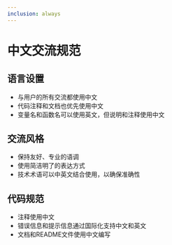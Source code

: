 ```yaml
---
inclusion: always
---
```


# 中文交流规范

## 语言设置
- 与用户的所有交流都使用中文
- 代码注释和文档也优先使用中文
- 变量名和函数名可以使用英文，但说明和注释使用中文

## 交流风格
- 保持友好、专业的语调
- 使用简洁明了的表达方式
- 技术术语可以中英文结合使用，以确保准确性

## 代码规范
- 注释使用中文
- 错误信息和提示信息通过国际化支持中文和英文
- 文档和README文件使用中文编写
